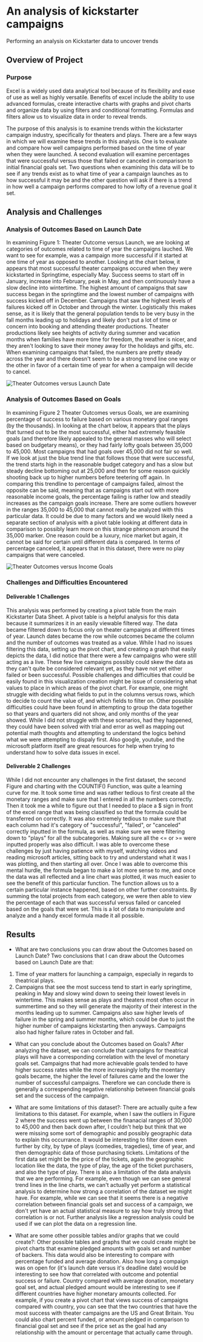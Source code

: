 # An analysis of kickstarter campaigns
Performing an analysis on Kickstarter data to uncover trends

## Overview of Project
### Purpose
Excel is a widely used data analytical tool because of its flexibility and ease of use as well as highly versatile. Benefits of excel include the ability to use advanced formulas, create interactive charts with graphs and pivot charts and organize data by using filters and conditional formatting. Formulas and filters allow us to visualize data in order to reveal trends. 

The purpose of this analysis is to examine trends within the kickstarter campaign industry, specifically for theaters and plays. 
There are a few ways in which we will examine these trends in this analysis. 
One is to evaluate and compare how well campaigns performed based on the time of year when they were launched. 
A second evaluation will examine percentages that were successful versus those that failed or canceled in comparison to initial financial goals set. 
Two questions when examining this data will be to see if any trends exist as to what time of year a campaign launches as to how successful it may be and the other question will ask if there is a trend in how well a campaign performs compared to how lofty of a revenue goal it set. 

## Analysis and Challenges
### Analysis of Outcomes Based on Launch Date
In examining Figure 1: Theater Outcome versus Launch, we are looking at categories of outcomes related to time of year the campaigns lauched. We want to see for example, was a campaign more successful if it started at one time of year as opposed to another. Looking at the chart below, it appears that most successful theater campaigns occured when they were kickstarted in Springtime, especially May. 
Success seems to start off in January, increase into February, peak in May, and then continuously have a slow decline into wintertime. 
The highest amount of campaigns that saw success began in the springtime and the lowest number of campaigns with success kicked off in December. 
Campaigns that saw the highest levels of failures kicked off in October and through the winter. 
Logistically this makes sense, as it is likely that the general population tends to be very busy in the fall months leading up to holidays and likely don't put a lot of time or concern into booking and attending theater productions. Theater productions likely see heights of activity during summer and vacation months when families have more time for freedom, the weather is nicer, and they aren't looking to save their money away for the holidays and gifts, etc. 
When examining campaigns that failed, the numbers are pretty steady across the year and there doesn't seem to be a strong trend line one way or the other in favor of a certain time of year for when a campaign will decide to cancel. 

![Theater Outcomes versus Launch Date](Theater_Outcomes_vs_Launch.png)

### Analysis of Outcomes Based on Goals
In examining Figure 2 Theater Outcomes versus Goals, we are examining percentage of success to failure based on various monetary goal ranges (by the thousands). In looking at the chart below, it appears that the plays that turned out to be the most successful, either had extremely feasible goals (and therefore likely appealed to the general masses who will select based on budgetary means), or they had fairly lofty goals between 35,000 to 45,000. Most campaigns that had goals over 45,000 did not fair so well. If we look at just the blue trend line that follows those that were successful, the trend starts high in the reasonable budget category and has a slow but steady decline bottoming out at 25,000 and then for some reason quickly shooting back up to higher numbers before teetering off again. In comparing this trendline to percentage of campaigns failed, almost the opposite can be said, meaning that as campaigns start out with more reasonable income goals, the percentage failing is rather low and steadily increases as the campaign goals increase. There are some outliers however in the ranges 35,000 to 45,000 that cannot really be analyzed with this particular data. It could be due to many factors and we would likely need a separate section of analysis with a pivot table looking at different data in comparison to possibly learn more on this strange phenonom around the 35,000 marker. One reason could be a luxury, nice market but again, it cannot be said for certain until different data is compared. In terms of percentage canceled, it appears that in this dataset, there were no play campaigns that were canceled. 

![Theater Outcomes versus Income Goals](Outcomes_vs_Goals.png)

### Challenges and Difficulties Encountered
#### Deliverable 1 Challenges
This analysis was performed by creating a pivot table from the main Kickstarter Data Sheet. A pivot table is a helpful analysis for this data because it summarizes it in an easily viewable filtered way. The data became filtered down to focus only on theater campaigns at different times of year. Launch dates became the row while outcomes became the column and the number of outcomes was treated as a value. While I had no issues filtering this data, setting up the pivot chart, and creating a graph that easily depicts the data, I did notice that there were a few campaigns who were still acting as a live. These few live campaigns possibly could skew the data as they can't quite be considered relevant yet, as they have not yet either failed or been successful. Possible challenges and difficulties that could be easily found in this visualization creation might be issue of considering what values to place in which areas of the pivot chart. For example, one might struggle with deciding what fields to put in the columns versus rows, which to decide to count the value of, and which fields to filter on. Other possible difficulties could have been found in attempting to group the data together so that years and quarters did not show, and only months of the year showed. While I did not struggle with these scenarios, had they happened, they could have been solved with trial and error as well as mapping out potential math thoughts and attempting to understand the logics behind what we were attempting to dispaly first. Also google, youtube, and the microsoft platform itself are great resources for help when trying to understand how to solve data issues in excel. 

#### Deliverable 2 Challenges
While I did not encounter any challenges in the first dataset, the second Figure and charting with the COUNTIF() Function, was quite a learning curve for me. It took some time and was rather tedious to first create all the monetary ranges and make sure that I entered in all the numbers correctly. Then it took me a while to figure out that I needed to place a $ sign in front of the excel range that was being classified so that the formula could be transferred on correctly. It was also extremely tedious to make sure that each column had it's category of "successful", "failed", or "canceled" correctly inputted in the formula, as well as make sure we were filtering down to "plays" for all the subcategories. Making sure all the <= or >= were inputted properly was also difficult. I was able to overcome these challenges by just having patience with myself, watching videos and reading microsoft articles, sitting back to try and understand what it was I was plotting, and then starting all over. Once I was able to overcome this mental hurdle, the formula began to make a lot more sense to me, and once the data was all reflected and a line chart was plotted, it was much easier to see the benefit of this particular function. The function allows us to a certain particular instance happened, based on other further constraints. By summing the total projects from each category, we were then able to view the percentage of each that was successful versus failed or canceled based on the goals that were set. This is a lot of data to manipulate and analyze and a handy excel formula made it all possible. 

## Results

- What are two conclusions you can draw about the Outcomes based on Launch Date?
Two conclusions that I can draw about the Outcomes based on Launch Date are that: 
1) Time of year matters for launching a campaign, especially in regards to theatrical plays. 
2) Campaigns that see the most success tend to start in early springtime, peaking in May and slowy wind down to seeing their lowest levels in wintertime. This makes sense as plays and theaters most often occur in summertime and so they will generate the majority of their interest in the months leading up to summer. Campaigns also saw higher levels of failure in the spring and summer months, which could be due to just the higher number of campaigns kickstarting then anyways. Campaigns also had higher failure rates in October and fall. 

- What can you conclude about the Outcomes based on Goals?
After analyzing the dataset, we can conclude that campaigns for theatrical plays will have a corresponding correlation with the level of monetary goals set. Campaigns that had more achievable goals tended to have higher success rates while the more increasingly lofty the moentary goals became, the higher the level of failures came and the lower the number of successful campaigns. Therefore we can conclude there is generally a correspending negative relationship between financial goals set and the success of the campaign. 

- What are some limitations of this dataset?: 
There are actually quite a few limitations to this dataset. For example, when I saw the outliers in Figure 2 where the success went up between the finanacial ranges of 30,000 to 45,000 and then back down after, I couldn't help but think that we were missing some sort of demographic and possibly geographic data to explain this occurrance. It would be interesting to filter down even further by city, by type of plays (comedies, tragedies), time of year, and then demographic data of those purchasing tickets. Limitations of the first data set might be the price of the tickets, again the geographic location like the data, the type of play, the age of the ticket purchasers, and also the type of play. 
There is also a limitation of the data analysis that we are performing. For example, even though we can see general trend lines in the line charts, we can't actually yet perform a statistical analysis to determine how strong a correlation of the dataset we might have. For example, while we can see that it seems there is a negative correlation between financial goals set and success of a campaign, we don't yet have an actual statistical measure to say how truly strong that correlation is or not. Further analysis like a regression analysis could be used if we can plot the data on a regression line. 

- What are some other possible tables and/or graphs that we could create?: 
Other possible tables and graphs that we could create might be pivot charts that examine pledged amounts with goals set and number of backers. This data would also be interesting to compare with percentage funded and average donation. Also how long a compaign was on open for (it's launch date versus it's deadline date) would be interesting to see how that correlated with outcome and potential success or failure. Country compared with average donation, monetary goal set, and actual pledged amount would be interesting to see if different countries have higher monetary amounts collected. For example, if you create a pivot chart that views success of campaigns compared with country, you can see that the two countries that have the most success with theater campaigns are the US and Great Britain. You could also chart percent funded, or amount pledged in comparison to financial goal set and see if the price set as the goal had any relationship with the amount or percentage that actually came through.
